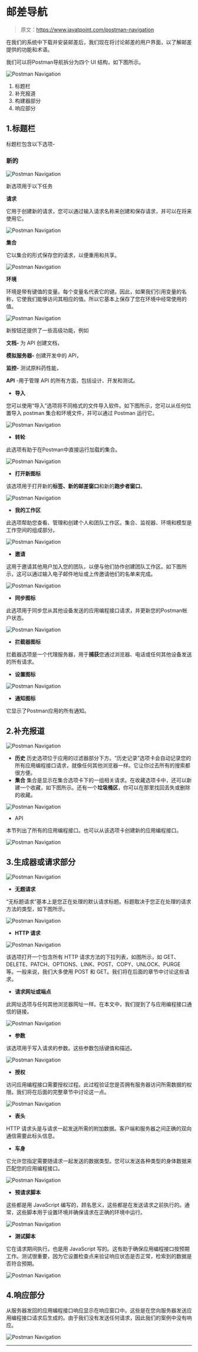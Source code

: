 # 邮差导航

> 原文：<https://www.javatpoint.com/postman-navigation>

在我们的系统中下载并安装邮差后，我们现在将讨论邮差的用户界面，以了解邮差提供的功能和术语。

我们可以将Postman导航拆分为四个 UI 结构，如下图所示。

![Postman Navigation](img/5a86fa7c72443b41776463d76db27959.png)

1.  标题栏
2.  补充报道
3.  构建器部分
4.  响应部分

## 1.标题栏

标题栏包含以下选项-

### 新的

![Postman Navigation](img/11cb05f48efbd20be1965c1c7a1549bd.png)

新选项用于以下任务

**请求**

它用于创建新的请求，您可以通过输入请求名称来创建和保存请求，并可以在将来使用它。

![Postman Navigation](img/49ab95da3997abac58475f3c8bca0c65.png)

**集合**

它以集合的形式保存您的请求，以便重用和共享。

![Postman Navigation](img/cd054fa973c7a638f0bb63075fad4f39.png)

**环境**

环境是带有键值的变量。每个变量名代表它的键。因此，如果我们引用变量的名称，它使我们能够访问其相应的值。所以它基本上保存了您在环境中经常使用的值。

![Postman Navigation](img/8dca4bcc1474df8e02b8794de8d416bd.png)

新按钮还提供了一些高级功能，例如

**文档-** 为 API 创建文档，

**模拟服务器-** 创建开发中的 API，

**监控-** 测试原料药性能，

**API** -用于管理 API 的所有方面，包括设计、开发和测试。

*   **导入**

您可以使用“导入”选项将不同格式的文件导入软件。如下图所示，您可以从任何位置导入 postman 集合和环境文件，并可以通过 Postman 运行它。

![Postman Navigation](img/4ad3493f41b3343b576b538cc1fa9ece.png)

*   **转轮**

此选项有助于在Postman中直接运行加载的集合。

![Postman Navigation](img/9b66f439f2207e914397e6d80a7a4a80.png)

*   **打开新图标**

该选项用于打开新的**标签、**新的**邮差窗口**和新的**跑步者窗口**。

![Postman Navigation](img/3f3f2b30a5a378963830ce96660900a9.png)

*   **我的工作区**

此选项帮助您查看、管理和创建个人和团队工作区。集合、监视器、环境和模型是工作空间的组成部分。

![Postman Navigation](img/0c94528d8fb02b93bd2426cb75a1b26c.png)

*   **邀请**

这用于邀请其他用户加入您的团队，以便与他们协作创建团队工作区。如下图所示，这可以通过输入电子邮件地址或上传邀请他们的名单来完成。

![Postman Navigation](img/98cb51afb79a70cadae763ea4cc78557.png)

*   **同步图标**

此选项用于同步您从其他设备发送的应用编程接口请求，并更新您的Postman帐户状态。

![Postman Navigation](img/44552062a09250172523068f9d589cc5.png)

*   **拦截器图标**

拦截器选项是一个代理服务器，用于**捕获**您通过浏览器、电话或任何其他设备发送的所有请求。

*   **设置图标**

![Postman Navigation](img/6b83bedea9ecb4d83e3ee60132f3c377.png)

*   **通知图标**

它显示了Postman应用的所有通知。

## 2.补充报道

![Postman Navigation](img/39410d8da1347b9e7d25084388a5d6e6.png)

*   **历史**
    历史选项位于应用的过滤器部分下方。“历史记录”选项卡会自动记录您的所有应用编程接口请求，就像任何其他浏览器一样。它让你过去所有的搜索都很方便。
*   **集合**
    集合是显示在集合选项卡下的一组相关请求。在收藏选项卡中，还可以新建一个收藏，如下图所示。还有一个**垃圾桶区**，你可以在那里找回丢失或删除的收藏。

![Postman Navigation](img/37d3faec3f7ef8a525a4e686239b0551.png)

*   API

本节列出了所有的应用编程接口。也可以从该选项卡创建新的应用编程接口。

![Postman Navigation](img/b865f69af58a26ec42e773765f3ab78e.png)

## 3.生成器或请求部分

![Postman Navigation](img/e211779dab8ff11ee918e3192f9dfb64.png)

*   **无题请求**

“无标题请求”基本上是您正在处理的默认请求标题。标题取决于您正在处理的请求方法的类型，如下图所示。

![Postman Navigation](img/a925a632a0da078c91514f916ede4f26.png)

*   **HTTP 请求**

![Postman Navigation](img/5120fb31205507a5b5a3598095dd42ba.png)

该选项打开一个包含所有 HTTP 请求方法的下拉列表，如图所示，如 GET、DELETE、PATCH、OPTIONS、LINK、POST、COPY、UNLOCK、PURGE 等。一般来说，我们大多使用 POST 和 GET。我们将在后面的章节中讨论这些请求。

*   **请求网址或端点**

此网址选项与任何其他浏览器网址一样。在本文中，我们提到了与应用编程接口通信的链接。

![Postman Navigation](img/13d1d2f54350bc13520e7311b0cb55f6.png)

*   **参数**

该选项用于写入请求的参数。这些参数包括键值和描述。

![Postman Navigation](img/063e5c09b2637c040bc8af02c5db34e0.png)

*   **授权**

访问应用编程接口需要授权过程。此过程验证您是否拥有服务器访问所需数据的权限。我们将在后面的完整章节中讨论这一点。

![Postman Navigation](img/13b9c1fa5a58afe1599acad1a0613f61.png)

*   **表头**

HTTP 请求头是与请求一起发送所需的附加数据。客户端和服务器之间正确的双向通信需要此标头信息。

*   **车身**

它允许您指定需要随请求一起发送的数据类型。您可以发送各种类型的身体数据来匹配您的应用编程接口。

![Postman Navigation](img/49ed0df71566b9fd28a4e53871cd82a7.png)

*   **预请求脚本**

这些都是用 JavaScript 编写的，顾名思义，这些都是在发送请求之前执行的。通常，这些脚本用于设置环境并确保请求在正确的环境中运行。

![Postman Navigation](img/795142a6bdd715ba2c61a5dd57ba91b6.png)

*   **测试脚本**

它在请求期间执行。也是用 JavaScript 写的。这有助于确保应用编程接口按预期工作。测试很重要，因为它设置检查点来验证响应状态是否正常，检索到的数据是否符合预期。

![Postman Navigation](img/2eb72bf4b4af560fd838affa1680ad37.png)

## 4.响应部分

从服务器发回的应用编程接口响应显示在响应窗口中。这些是在您向服务器发送应用编程接口请求后生成的。由于我们没有发送任何请求，因此我们的案例中没有响应。

![Postman Navigation](img/237be0aba0e8cb0a823a641df20050d5.png)

* * *